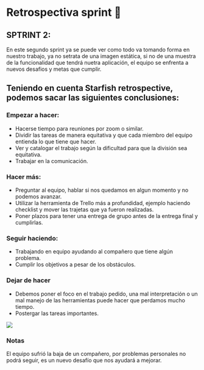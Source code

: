 # Retrospectiva sprint 📝

## SPTRINT 2:

En este segundo sprint ya se puede ver como todo va tomando forma en nuestro trabajo, ya no setrata de una imagen estática, si no de una muestra de la funcionalidad que tendrá nuetra aplicación, el equipo se enfrenta a nuevos desafios y metas que cumplir. 

## Teniendo en cuenta Starfish retrospective, podemos sacar las siguientes conclusiones:


### Empezar a hacer:

* Hacerse tiempo para reuniones por zoom o similar.
* Dividir las tareas de manera equitativa y que cada miembro del equipo entienda lo que tiene que hacer.
* Ver y catalogar el trabajo según la dificultad para que la división sea equitativa.
* Trabajar en la comunicación.


### Hacer más:

* Preguntar al equipo, hablar si nos quedamos en algun momento y no podemos avanzar. 
* Utilizar la herramienta de Trello más a profundidad, ejemplo haciendo checklist y mover las trajetas que ya fueron realizadas.
* Poner plazos para tener una entrega de grupo antes de la entrega final y cumplirlas.


### Seguir haciendo:

* Trabajando en equipo ayudando al compañero que tiene algún problema.
* Cumplir los objetivos a pesar de los obstáculos.


### Dejar de hacer
* Debemos poner el foco en el trabajo pedido, una mal interpretación o un mal manejo de las herramientas puede hacer que perdamos mucho tiempo. 
* Postergar las tareas importantes.




![](retroMD/estrella.png)
### Notas

El equipo sufrió la baja de un compañero, por problemas personales no podrá seguir, es un nuevo desafío que nos ayudará a mejorar.








